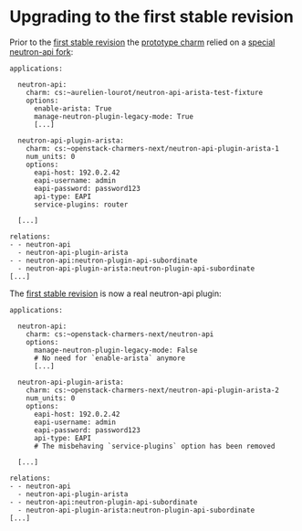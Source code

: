 <!-- WARNING: the release notes
( https://docs.openstack.org/charm-guide/latest/2008.html ) point to this file.
Do not delete or move it. -->

# Upgrading to the first stable revision

Prior to the
[first stable revision](https://jaas.ai/u/openstack-charmers-next/neutron-api-plugin-arista/2)
the
[prototype charm](https://jaas.ai/u/openstack-charmers-next/neutron-api-plugin-arista/1)
relied on a
[special neutron-api fork](https://jaas.ai/u/aurelien-lourot/neutron-api-arista-test-fixture):

```
applications:

  neutron-api:
    charm: cs:~aurelien-lourot/neutron-api-arista-test-fixture
    options:
      enable-arista: True
      manage-neutron-plugin-legacy-mode: True
      [...]

  neutron-api-plugin-arista:
    charm: cs:~openstack-charmers-next/neutron-api-plugin-arista-1
    num_units: 0
    options:
      eapi-host: 192.0.2.42
      eapi-username: admin
      eapi-password: password123
      api-type: EAPI
      service-plugins: router

  [...]

relations:
- - neutron-api
  - neutron-api-plugin-arista
- - neutron-api:neutron-plugin-api-subordinate
  - neutron-api-plugin-arista:neutron-plugin-api-subordinate
[...]
```

The [first stable revision](https://jaas.ai/u/openstack-charmers-next/neutron-api-plugin-arista/2)
is now a real neutron-api plugin:

```
applications:

  neutron-api:
    charm: cs:~openstack-charmers-next/neutron-api
    options:
      manage-neutron-plugin-legacy-mode: False
      # No need for `enable-arista` anymore
      [...]

  neutron-api-plugin-arista:
    charm: cs:~openstack-charmers-next/neutron-api-plugin-arista-2
    num_units: 0
    options:
      eapi-host: 192.0.2.42
      eapi-username: admin
      eapi-password: password123
      api-type: EAPI
      # The misbehaving `service-plugins` option has been removed

  [...]

relations:
- - neutron-api
  - neutron-api-plugin-arista
- - neutron-api:neutron-plugin-api-subordinate
  - neutron-api-plugin-arista:neutron-plugin-api-subordinate
[...]
```
